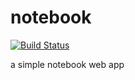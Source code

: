 # notebook

[![Build Status](https://travis-ci.com/cursorsdottsx/notebook.svg?branch=main)](https://travis-ci.com/cursorsdottsx/notebook)

a simple notebook web app
